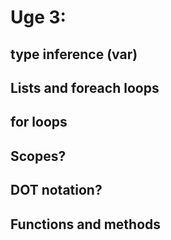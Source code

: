 # Uge 3: 

## type inference (var)
## Lists and foreach loops
## for loops
## Scopes?
## DOT notation?
## Functions and methods

